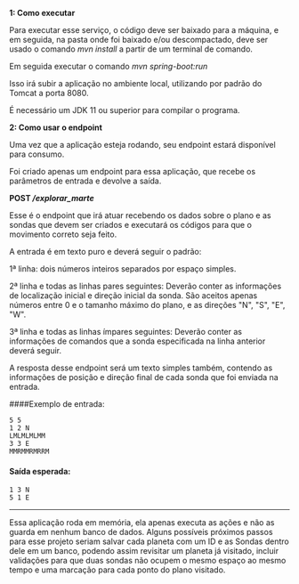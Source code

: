 <b>1: Como executar</b>

Para executar esse serviço, o código deve ser baixado para a máquina, e em seguida, na pasta onde foi baixado e/ou descompactado, deve ser usado o comando <i>mvn install</i> a partir de um terminal de comando.

Em seguida executar o comando <i>mvn spring-boot:run</i>

Isso irá subir a aplicação no ambiente local, utilizando por padrão do Tomcat a porta 8080.

É necessário um JDK 11 ou superior para compilar o programa.

<b>2: Como usar o endpoint</b>

Uma vez que a aplicação esteja rodando, seu endpoint estará disponível para consumo.

Foi criado apenas um endpoint para essa aplicação, que recebe os parâmetros de entrada e devolve a saída.


<b>POST <i>/explorar_marte</b></i>


Esse é o endpoint que irá atuar recebendo os dados sobre o plano e as sondas que devem ser criados e executará os 
códigos para que o movimento correto seja feito.

A entrada é em texto puro e deverá seguir o padrão:

1ª linha: dois números inteiros separados por espaço simples.

2ª linha e todas as linhas pares seguintes: Deverão conter as informações de localização inicial e direção inicial 
da sonda. São aceitos apenas números entre 0 e o tamanho máximo do plano, e as direções "N", "S", "E", "W".

3ª linha e todas as linhas ímpares seguintes: Deverão conter as informações de comandos que a sonda especificada na 
linha anterior deverá seguir.

A resposta desse endpoint será um texto simples também, contendo as informações de posição e direção final de cada 
sonda que foi enviada na entrada.

####Exemplo de entrada:
```
5 5
1 2 N
LMLMLMLMM
3 3 E
MMRMMRMRRM
```

#### Saída esperada:
```
1 3 N
5 1 E
```



---

Essa aplicação roda em memória, ela apenas executa as ações e não as guarda em nenhum banco de dados.
Alguns possíveis próximos passos para esse projeto seriam salvar cada planeta com um ID e as Sondas dentro dele em 
um banco, podendo assim revisitar um planeta já visitado, incluir validações para que duas sondas não ocupem o mesmo 
espaço ao mesmo tempo e uma marcação para cada ponto do plano visitado.